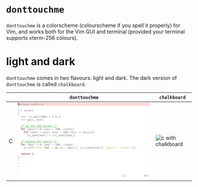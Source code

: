 # `donttouchme`
`donttouchme` is a colorscheme (colourscheme if you spell it properly) for Vim, and works both for the Vim GUI and terminal (provided your terminal supports xterm-256 colours).

# light and dark
`donttouchme` comes in two flavours: light and dark. The dark version of `donttouchme` is called `chalkboard`.

|     | `donttouchme` | `chalkboard` |
| --- | ------------- | ------------ |
| C | <img src="images/dtmc.png"> | ![c with chalkboard](https://github.com/addie43110/donttouchme/images/chalkboardc.png) |
